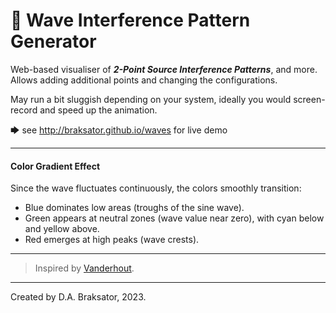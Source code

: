 # 🌊 Wave Interference Pattern Generator

Web-based visualiser of ***2-Point Source Interference Patterns***, and more.  Allows adding additional points and changing the configurations.

May run a bit sluggish depending on your system, ideally you would screen-record and speed up the animation.

🡆 see http://braksator.github.io/waves for live demo


*************************************

#### Color Gradient Effect
Since the wave fluctuates continuously, the colors smoothly transition:

- Blue dominates low areas (troughs of the sine wave).
- Green appears at neutral zones (wave value near zero), with cyan below and yellow above.
- Red emerges at high peaks (wave crests).
  

*************************************

> Inspired by [Vanderhout](https://www.youtube.com/watch?v=sXlYmLQdJU4).


*************************************
Created by D.A. Braksator, 2023.
